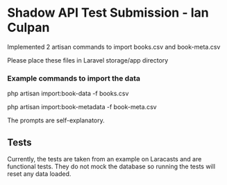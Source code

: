
# Shadow API Test Submission - Ian Culpan

Implemented 2 artisan commands to import books.csv and book-meta.csv

Please place these files in Laravel storage/app directory

### Example commands to import the data

php artisan import:book-data -f books.csv

php artisan import:book-metadata -f book-meta.csv

The prompts are self-explanatory.

## Tests

Currently, the tests are taken from an example on Laracasts and are functional tests.
They do not mock the database so running the tests will reset any data loaded.
